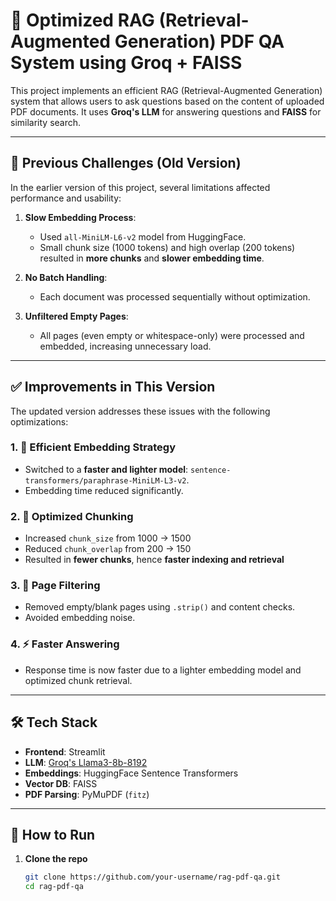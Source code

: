 # 🧠 Optimized RAG (Retrieval-Augmented Generation) PDF QA System using Groq + FAISS

This project implements an efficient RAG (Retrieval-Augmented Generation) system that allows users to ask questions based on the content of uploaded PDF documents. It uses **Groq's LLM** for answering questions and **FAISS** for similarity search.

---

## 🚨 Previous Challenges (Old Version)

In the earlier version of this project, several limitations affected performance and usability:

1. **Slow Embedding Process**:
   - Used `all-MiniLM-L6-v2` model from HuggingFace.
   - Small chunk size (1000 tokens) and high overlap (200 tokens) resulted in **more chunks** and **slower embedding time**.

2. **No Batch Handling**:
   - Each document was processed sequentially without optimization.

3. **Unfiltered Empty Pages**:
   - All pages (even empty or whitespace-only) were processed and embedded, increasing unnecessary load.

---

## ✅ Improvements in This Version

The updated version addresses these issues with the following optimizations:

### 1. 🔁 **Efficient Embedding Strategy**
- Switched to a **faster and lighter model**: `sentence-transformers/paraphrase-MiniLM-L3-v2`.
- Embedding time reduced significantly.

### 2. 🧱 **Optimized Chunking**
- Increased `chunk_size` from 1000 → 1500
- Reduced `chunk_overlap` from 200 → 150
- Resulted in **fewer chunks**, hence **faster indexing and retrieval**

### 3. 🧹 **Page Filtering**
- Removed empty/blank pages using `.strip()` and content checks.
- Avoided embedding noise.

### 4. ⚡ **Faster Answering**
- Response time is now faster due to a lighter embedding model and optimized chunk retrieval.

---

## 🛠️ Tech Stack

- **Frontend**: Streamlit
- **LLM**: [Groq's Llama3-8b-8192](https://groq.com/)
- **Embeddings**: HuggingFace Sentence Transformers
- **Vector DB**: FAISS
- **PDF Parsing**: PyMuPDF (`fitz`)

---

## 🚀 How to Run

1. **Clone the repo**
   ```bash
   git clone https://github.com/your-username/rag-pdf-qa.git
   cd rag-pdf-qa

